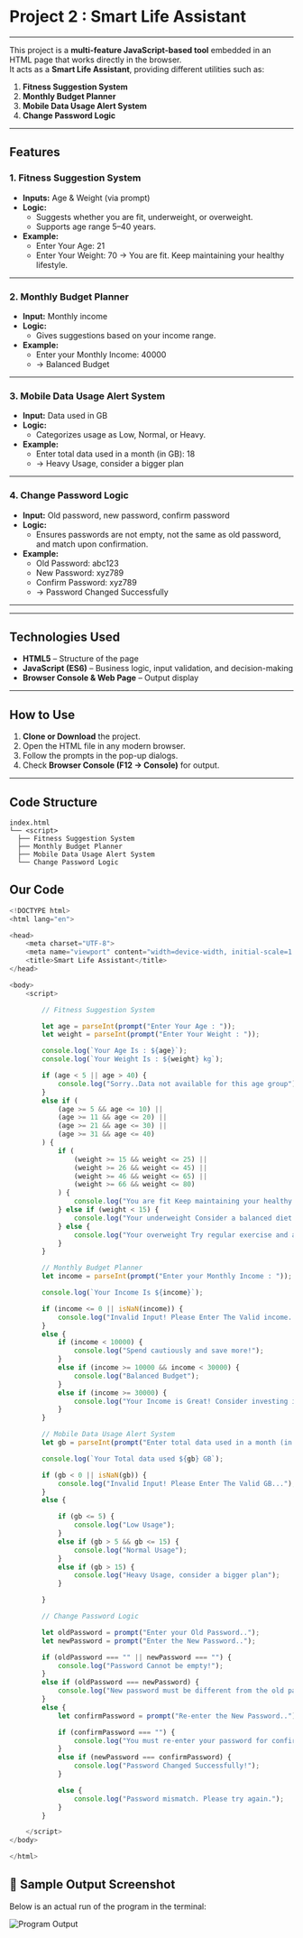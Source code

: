 ﻿# Project 2 : Smart Life Assistant

 ---

This project is a **multi-feature JavaScript-based tool** embedded in an HTML page that works directly in the browser.  
It acts as a **Smart Life Assistant**, providing different utilities such as:

1. **Fitness Suggestion System**  
2. **Monthly Budget Planner**  
3. **Mobile Data Usage Alert System**  
4. **Change Password Logic**

---

## Features

### 1. Fitness Suggestion System
- **Inputs:** Age & Weight (via prompt)
- **Logic:**  
  - Suggests whether you are fit, underweight, or overweight.
  - Supports age range 5–40 years.
- **Example:**
  - Enter Your Age: 21
  - Enter Your Weight: 70
 → You are fit. Keep maintaining your healthy lifestyle.
---

### 2. Monthly Budget Planner
- **Input:** Monthly income
- **Logic:**  
  - Gives suggestions based on your income range.
- **Example:**
  - Enter your Monthly Income: 40000
  - → Balanced Budget

---

### 3. Mobile Data Usage Alert System
- **Input:** Data used in GB
- **Logic:**  
  - Categorizes usage as Low, Normal, or Heavy.
- **Example:**
  - Enter total data used in a month (in GB): 18
  - → Heavy Usage, consider a bigger plan

---

### 4. Change Password Logic
- **Input:** Old password, new password, confirm password
- **Logic:**  
  - Ensures passwords are not empty, not the same as old password, and match upon confirmation.
- **Example:**
  - Old Password: abc123
  - New Password: xyz789
  - Confirm Password: xyz789
  - → Password Changed Successfully

---

---

##  Technologies Used
- **HTML5** – Structure of the page
- **JavaScript (ES6)** – Business logic, input validation, and decision-making
- **Browser Console & Web Page** – Output display

---

##  How to Use
1. **Clone or Download** the project.
2. Open the HTML file in any modern browser.
3. Follow the prompts in the pop-up dialogs.
4. Check **Browser Console (F12 → Console)** for output.

---

##  Code Structure
```plaintext
index.html
└── <script>
  ├── Fitness Suggestion System
  ├── Monthly Budget Planner
  ├── Mobile Data Usage Alert System
  └── Change Password Logic
```


## Our Code 

```javascript
<!DOCTYPE html>
<html lang="en">

<head>
    <meta charset="UTF-8">
    <meta name="viewport" content="width=device-width, initial-scale=1.0">
    <title>Smart Life Assistant</title>
</head>

<body>
    <script>

        // Fitness Suggestion System

        let age = parseInt(prompt("Enter Your Age : "));
        let weight = parseInt(prompt("Enter Your Weight : "));

        console.log(`Your Age Is : ${age}`);
        console.log(`Your Weight Is : ${weight} kg`);

        if (age < 5 || age > 40) {
            console.log("Sorry..Data not available for this age group");
        }
        else if (
            (age >= 5 && age <= 10) ||
            (age >= 11 && age <= 20) ||
            (age >= 21 && age <= 30) ||
            (age >= 31 && age <= 40)
        ) {
            if (
                (weight >= 15 && weight <= 25) ||
                (weight >= 26 && weight <= 45) ||
                (weight >= 46 && weight <= 65) ||
                (weight >= 66 && weight <= 80)
            ) {
                console.log("You are fit Keep maintaining your healthy lifestyle.");
            } else if (weight < 15) {
                console.log("Your underweight Consider a balanced diet and regular meals");
            } else {
                console.log("Your overweight Try regular exercise and a healthy diet plan.");
            }
        }

        // Monthly Budget Planner
        let income = parseInt(prompt("Enter your Monthly Income : "));

        console.log(`Your Income Is ${income}`);

        if (income <= 0 || isNaN(income)) {
            console.log("Invalid Input! Please Enter The Valid income...");
        }
        else {
            if (income < 10000) {
                console.log("Spend cautiously and save more!");
            }
            else if (income >= 10000 && income < 30000) {
                console.log("Balanced Budget");
            }
            else if (income >= 30000) {
                console.log("Your Income is Great! Consider investing in SIPs.");
            }
        }

        // Mobile Data Usage Alert System
        let gb = parseInt(prompt("Enter total data used in a month (in GB)"));

        console.log(`Your Total data used ${gb} GB`);

        if (gb < 0 || isNaN(gb)) {
            console.log("Invalid Input! Please Enter The Valid GB...");
        }
        else {

            if (gb <= 5) {
                console.log("Low Usage");
            }
            else if (gb > 5 && gb <= 15) {
                console.log("Normal Usage");
            }
            else if (gb > 15) {
                console.log("Heavy Usage, consider a bigger plan");
            }

        }

        // Change Password Logic

        let oldPassword = prompt("Enter your Old Password..");
        let newPassword = prompt("Enter the New Password..");

        if (oldPassword === "" || newPassword === "") {
            console.log("Password Cannot be empty!");
        }
        else if (oldPassword === newPassword) {
            console.log("New password must be different from the old password.");
        }
        else {
            let confirmPassword = prompt("Re-enter the New Password..");

            if (confirmPassword === "") {
                console.log("You must re-enter your password for confirmation!");
            }
            else if (newPassword === confirmPassword) {
                console.log("Password Changed Successfully!");
            }

            else {
                console.log("Password mismatch. Please try again.");
            }
        }

    </script>
</body>

</html>

```

## 📸 Sample Output Screenshot

Below is an actual run of the program in the terminal:

![Program Output](Smart-Life-Assistant/images/1.png)

